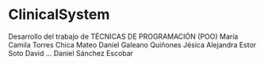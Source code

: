 # ClinicalSystem
Desarrollo del trabajo de TÉCNICAS DE PROGRAMACIÓN (POO)
María Camila Torres Chica
Mateo Daniel Galeano Quiñones
Jésica Alejandra Estor Soto
David ...
Daniel Sánchez Escobar

